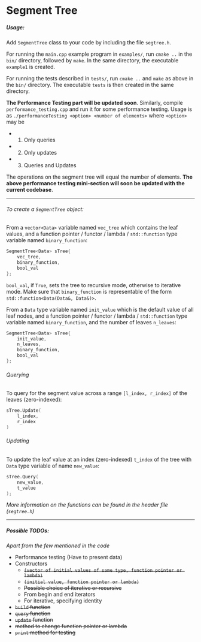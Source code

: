 # Segment Tree

##### Usage:

Add `SegmentTree` class to your code by including the file `segtree.h`.

For running the `main.cpp` example program in `examples/`, run `cmake ..` in the `bin/` directory, followed by `make`. In the same directory, the executable `example1` is created.

For running the tests described in `tests/`, run `cmake ..` and `make` as above in the `bin/` directory. The executable `tests` is then created in the same directory.

**The Performance Testing part will be updated soon**. Similarly, compile `performance_testing.cpp` and run it for some performance testing. Usage is as `./performanceTesting <option> <number of elements>` where `<option>` may be 
- 1) Only queries
- 2) Only updates
- 3) Queries and Updates

The operations on the segment tree will equal the number of elements. **The above performance testing mini-section will soon be updated with the current codebase**.

---

###### To create a `SegmentTree` object:

From a `vector<Data>` variable named `vec_tree` which contains the leaf values, and a function pointer / functor / lambda / `std::function` type variable named `binary_function`:

``` c++
SegmentTree<Data> sTree{
    vec_tree,
    binary_function,
    bool_val
};
```
    
`bool_val`, if `True`, sets the tree to recursive mode, otherwise to iterative mode. Make sure that `binary_function` is representable of the form `std::function<Data(Data&, Data&)>`.

From a `Data` type variable named `init_value` which is the default value of all leaf nodes, and a function pointer / functor / lambda / `std::function` type variable named `binary_function`, and the number of leaves `n_leaves`:

``` c++
SegmentTree<Data> sTree{
    init_value,
    n_leaves,
    binary_function,
    bool_val
};
```

###### Querying

To query for the segment value across a range `[l_index, r_index]` of the leaves (zero-indexed):

``` c++
sTree.Update(
    l_index,
    r_index
)
```
    
###### Updating

To update the leaf value at an index (zero-indexed) `t_index` of the tree with `Data` type variable of name `new_value`:

``` c++
sTree.Query(
    new_value,
    t_value
);
```

*More information on the functions can be found in the header file (`segtree.h`)*

---

##### Possible TODOs:

*Apart from the few mentioned in the code*

- Performance testing (Have to present data)
- Constructors
  - ~~`(vector of initial values of same type, function pointer or lambda)`~~
  - ~~`(initial value, function pointer or lambda)`~~
  - ~~Possible choice of iterative or recursive~~
  - From begin and end iterators
  - For iterative, specifying identity
- ~~`build` function~~
- ~~`query` function~~
- ~~`update` function~~
- ~~method to change function pointer or lambda~~
- ~~`print` method for testing~~
